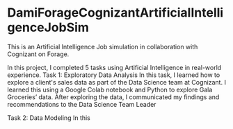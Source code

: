 # DamiForageCognizantArtificialIntelligenceJobSim

This is an Artificial Intelligence Job simulation in collaboration with Cognizant on Forage. 

In this project, I completed 5 tasks using Artificial Intelligence in real-world experience. 
Task 1: Exploratory Data Analysis
In this task, I learned how to explore a client's sales data as part of the Data Science team at Cognizant. I learned this using a Google Colab notebook and Python to explore Gala Groceries’ data. After exploring the data, I communicated my findings and recommendations to the Data Science Team Leader

Task 2: Data Modeling
In this 

 
